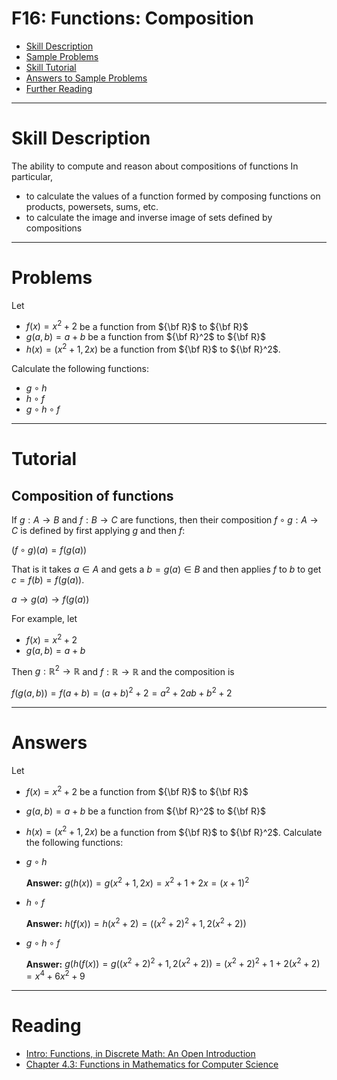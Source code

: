 # F16: Functions: Composition


* [Skill Description](#skill-description)
* [Sample Problems](#Sample-Problems)
* [Skill Tutorial](#Tutorial)
* [Answers to Sample Problems](#Answers)
* [Further Reading](#Reading)

---

# Skill Description
The ability to compute and reason about compositions of functions In particular, 
* to calculate the values of a function formed by composing functions on products, powersets, sums, etc.
* to calculate the image and inverse image of sets defined by compositions

---

# Problems
Let
* $f(x) = x^2+2$ be a function from ${\bf R}$ to ${\bf R}$
* $g(a,b) = a+b$ be a function from ${\bf R}^2$ to ${\bf R}$
* $h(x) = (x^2+1, 2x)$ be a function from ${\bf R}$ to ${\bf R}^2$.

Calculate the following functions:
* $g\circ h$
* $h\circ f$
* $g \circ h \circ f$

---

# Tutorial

## Composition of functions
If $g:A\rightarrow B$ and $f:B \rightarrow C$ are functions, then their composition $f\circ g:A\rightarrow C$
is defined by first applying $g$ and then $f$:

$(f\circ g)(a) = f(g(a))$

That is it takes $a\in A$ and gets a $b=g(a)\in B$ and then applies $f$ to $b$ to get $c=f(b) =f(g(a))$.

$a \rightarrow g(a) \rightarrow f(g(a))$

For example, let
* $f(x) = x^2+2$
* $g(a,b) = a+b$

Then $g:\mathbb{R}^2 \rightarrow \mathbb{R}$ and $f:\mathbb{R} \rightarrow \mathbb{R}$ and the composition is 

$f(g(a,b)) = f(a+b) = (a+b)^2+2 = a^2 + 2ab + b^2 + 2$

---

# Answers
Let
* $f(x) = x^2+2$ be a function from ${\bf R}$ to ${\bf R}$
* $g(a,b) = a+b$ be a function from ${\bf R}^2$ to ${\bf R}$
* $h(x) = (x^2+1, 2x)$ be a function from ${\bf R}$ to ${\bf R}^2$.
Calculate the following functions:
* $g\circ h$

  **Answer:**  $g(h(x)) = g(x^2+1, 2x) = x^2+1+2x = (x+1)^2$

* $h\circ f$

  **Answer:** $h(f(x)) = h(x^2+2) = ((x^2+2)^2+1, 2(x^2+2))$

* $g \circ h \circ f$

  **Answer:** $g(h(f(x)) = g((x^2+2)^2+1, 2(x^2+2)) = (x^2+2)^2+1 + 2(x^2+2) = x^4 + 6x^2 + 9$

---
# Reading

* [Intro: Functions, in Discrete Math: An Open Introduction](https://discrete.openmathbooks.org/dmoi3/sec_intro-functions.html)
* [Chapter 4.3: Functions in Mathematics for Computer Science](https://ocw.mit.edu/courses/6-042j-mathematics-for-computer-science-spring-2015/mit6_042js15_textbook.pdf)

